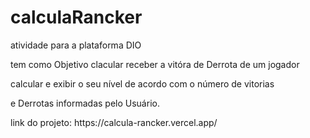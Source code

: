 # calculaRancker
atividade para a plataforma DIO

<p>tem como Objetivo clacular receber a vitóra de Derrota de um jogador</p> <p>calcular e exibir o seu nível de acordo com o número de vitorias</p>  <p>e  Derrotas informadas pelo Usuário.</p>
<p>link do projeto: https://calcula-rancker.vercel.app/</p>
